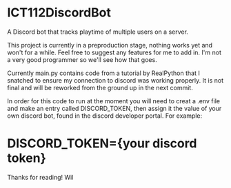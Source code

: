 # ICT112DiscordBot
A Discord bot that tracks playtime of multiple users on a server.

This project is currently in a preproduction stage, nothing works yet and won't for a while.
Feel free to suggest any features for me to add in. I'm not a very good programmer so we'll see how that goes.

Currently main.py contains code from a tutorial by RealPython that I snatched to ensure my connection to discord was
working properly. It is not final and will be reworked from the ground up in the next commit.

In order for this code to run at the moment you will need to creat a .env file and make an entry called DISCORD_TOKEN,
then assign it the value of your own discord bot, found in the discord developer portal. For example:

# DISCORD_TOKEN={your discord token} 

Thanks for reading!
Wil